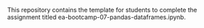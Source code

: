 This repository contains the template for students to complete the assignment titled ea-bootcamp-07-pandas-dataframes.ipynb.

